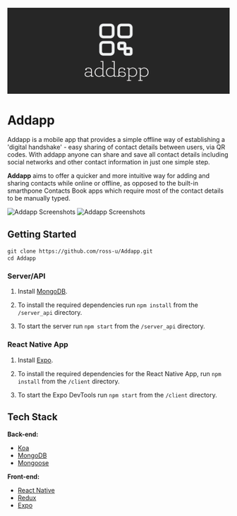 ![Addapp Logo](https://github.com/ross-u/Addapp/blob/master/assets/addapp_logo_large.png)

# Addapp
Addapp is a mobile app that provides a simple offline way of establishing a 'digital handshake' - easy sharing of contact details between users, via QR codes.
With addapp anyone can share and save all contact details including social networks and other contact information in just one simple step.

**Addapp** aims to offer a quicker and more intuitive way for adding and sharing contacts while online or offline, as opposed to the built-in smarthpone Contacts Book apps which require most of the contact details to be manually typed.



![Addapp Screenshots](https://github.com/ross-u/Addapp/blob/assets/master/Screenshot2.png)
![Addapp Screenshots](https://github.com/ross-u/Addapp/blob/assets/master/Screenshot1.png)

## Getting Started

```
git clone https://github.com/ross-u/Addapp.git
cd Addapp
```

### Server/API


1. Install [MongoDB](https://docs.mongodb.com/manual/administration/install-community/).

2. To install the required dependencies run `npm install` from the `/server_api` directory.

3. To start the server run `npm start` from the `/server_api` directory.


### React Native App 
1. Install [Expo](https://expo.io/).

2. To install the required dependencies for the React Native App, run `npm install` from the `/client` directory.

3. To start the Expo DevTools run `npm start` from the `/client` directory.


## Tech Stack

<b>Back-end:</b>
* [Koa](https://koajs.com/)
* [MongoDB](https://www.mongodb.com/)
* [Mongoose](https://mongoosejs.com/)

<b>Front-end:</b>
* [React Native](https://facebook.github.io/react-native/)
* [Redux](https://redux.js.org/)
* [Expo](https://expo.io/)

